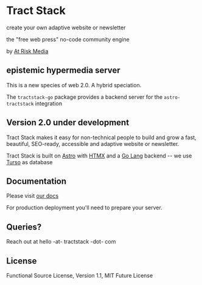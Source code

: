 # Tract Stack

create your own adaptive website or newsletter

the "free web press"
no-code community engine

by [At Risk Media](https://atriskmedia.com)

## epistemic hypermedia server

This is a new species of web 2.0. A hybrid speciation.

The `tractstack-go` package provides a backend server for the `astro-tractstack` integration

## Version 2.0 under development

Tract Stack makes it easy for non-technical people to build and grow a fast, beautiful, SEO-ready,  accessible and adaptive website or newsletter.

Tract Stack is built on [Astro](https://astro.build/) with [HTMX](https://htmx.org/) and a [Go Lang](https://go.dev/) backend -- we use [Turso](https://app.turso.tech/) as database

## Documentation

Please visit [our docs](https://tractstack.org)

For production deployment you'll need to prepare your server.

## Queries?

Reach out at hello -at- tractstack -dot- com

## License

Functional Source License, Version 1.1, MIT Future License
